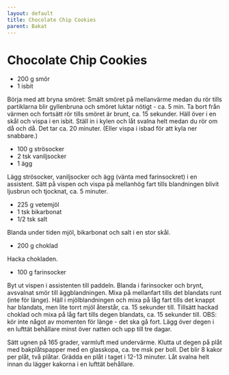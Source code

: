 ```yaml
---
layout: default
title: Chocolate Chip Cookies
parent: Bakat
---
```

# Chocolate Chip Cookies

-   200 g smör
-   1 isbit

Börja med att bryna smöret: Smält smöret på mellanvärme medan du rör
tills partiklarna blir gyllenbruna och smöret luktar nötigt - ca. 5 min.
Ta bort från värmen och fortsätt rör tills smöret är brunt, ca. 15
sekunder. Häll över i en skål och vispa i en isbit. Ställ in i kylen och
låt svalna helt medan du rör om då och då. Det tar ca. 20 minuter.
(Eller vispa i isbad för att kyla ner snabbare.)

-   100 g strösocker
-   2 tsk vaniljsocker
-   1 ägg

Lägg strösocker, vaniljsocker och ägg (vänta med farinsockret) i en
assistent. Sätt på vispen och vispa på mellanhög fart tills blandningen
blivit ljusbrun och tjocknat, ca. 5 minuter.

-   225 g vetemjöl
-   1 tsk bikarbonat
-   1/2 tsk salt

Blanda under tiden mjöl, bikarbonat och salt i en stor skål.

-   200 g choklad

Hacka chokladen.

-   100 g farinsocker

Byt ut vispen i assistenten till paddeln. Blanda i farinsocker och
brynt, avsvalnat smör till äggblandningen. Mixa på mellanfart tills det
blandats runt (inte för länge). Häll i mjölblandningen och mixa på låg
fart tills det knappt har blandats, men lite torrt mjöl återstår, ca. 15
sekunder till. Tillsätt hackad choklad och mixa på låg fart tills degen
blandats, ca. 15 sekunder till. OBS: kör inte något av momenten för
länge - det ska gå fort. Lägg över degen i en lufttät behållare minst
över natten och upp till tre dagar.

Sätt ugnen på 165 grader, varmluft med undervärme. Klutta ut degen på
plåt med bakplåtspapper med en glasskopa, ca. tre msk per boll. Det blir
8 kakor per plåt, två plåtar. Grädda en plåt i taget i 12-13 minuter.
Låt svalna helt innan du lägger kakorna i en lufttät behållare.

